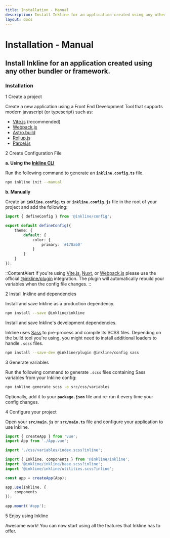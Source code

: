 ```yaml
---
title: Installation - Manual
description: Install Inkline for an application created using any other bundler or framework.
layout: docs
---
```


# Installation - Manual
## Install Inkline for an application created using any other bundler or framework.

### Installation

<div class="install-step _margin-top:2">
<div class="install-step-title"><span class="install-step-number">1</span> Create a project</div> 

Create a new application using a Front End Development Tool that supports modern javascript (or typescript) such as:

- <a href="https://vitejs.dev" rel="noopener nofollow">Vite.js</a> (recommended)
- <a href="https://webpack.js.org" rel="noopener nofollow">Webpack.js</a>
- <a href="https://astro.build" rel="noopener nofollow">Astro.build</a>
- <a href="https://rollupjs.org" rel="noopener nofollow">Rollup.js</a>
- <a href="https://parceljs.org" rel="noopener nofollow">Parcel.js</a>

</div>
<div class="install-step">
<div class="install-step-title"><span class="install-step-number">2</span> Create Configuration File</div>

**a. Using the [Inkline CLI](https://github.com/inkline/cli)**

Run the following command to generate an **`inkline.config.ts`** file.

~~~bash
npx inkline init --manual
~~~

**b. Manually**

Create an **`inkline.config.ts`** or  **`inkline.config.js`** file in the root of your project and add the following:

~~~typescript
import { defineConfig } from '@inkline/config';

export default defineConfig({
    theme: {
        default: {
            color: {
                primary: '#178ab0'
            }
        }
    }
});
~~~

::ContentAlert
If you're using [Vite.js](/docs/installation/vite), [Nuxt](/docs/installation/nuxt), or [Webpack.js](/docs/installation/webpack) please use the official [@inkline/plugin](https://github.com/inkline/plugin) integration. The plugin will automatically rebuild your variables when the config file changes.
::

</div>
<div class="install-step">
<div class="install-step-title"><span class="install-step-number">2</span> Install Inkline and dependencies</div> 

Install and save Inkline as a production dependency.

~~~bash
npm install --save @inkline/inkline
~~~

Install and save Inkline's development dependencies. 

Inkline uses [Sass](https://sass-lang.com) to pre-process and compile its SCSS files. Depending on the build tool you're using, you might need to install additional loaders to handle `.scss` files.

~~~bash
npm install --save-dev @inkline/plugin @inkline/config sass
~~~

</div>
<div class="install-step">
<div class="install-step-title"><span class="install-step-number">3</span> Generate variables</div> 

Run the following command to generate `.scss` files containing Sass variables from your Inkline config:

~~~bash
npx inkline generate scss -o src/css/variables
~~~

Optionally, add it to your **`package.json`** file and re-run it every time your config changes.

</div>
<div class="install-step">
<div class="install-step-title"><span class="install-step-number">4</span> Configure your project</div> 

Open your **`src/main.js`** or **`src/main.ts`** file and configure your application to use Inkline.

~~~js
import { createApp } from 'vue';
import App from './App.vue';

import './css/variables/index.scss?inline';

import { Inkline, components } from '@inkline/inkline';
import '@inkline/inkline/base.scss?inline';
import '@inkline/inkline/utilities.scss?inline';

const app = createApp(App);

app.use(Inkline, {
    components
});
    
app.mount('#app');
~~~


</div>
<div class="install-step">
<div class="install-step-title"><span class="install-step-number">5</span> Enjoy using Inkline</div> 

Awesome work! You can now start using all the features that Inkline has to offer.
</div>
